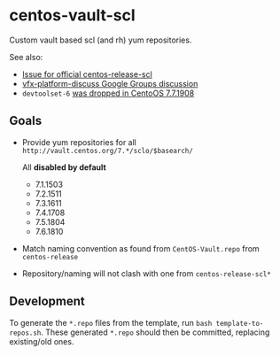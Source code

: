 # centos-vault-scl

Custom vault based scl (and rh) yum repositories.

See also:

- [Issue for official centos-release-scl](https://github.com/sclorg/centos-release-scl/issues/4)
- [vfx-platform-discuss Google Groups discussion](https://groups.google.com/forum/#!msg/vfx-platform-discuss/_-_CPw1fD3c/9jls2dP-AgAJ)
- `devtoolset-6` [was dropped in CentoOS 7.7.1908](https://www.centos.org/forums/viewtopic.php?f=48&t=71663&hilit=devtoolset+6)

## Goals

- Provide yum repositories for all `http://vault.centos.org/7.*/sclo/$basearch/`

  All **disabled by default**
    - 7.1.1503
    - 7.2.1511
    - 7.3.1611
    - 7.4.1708
    - 7.5.1804
    - 7.6.1810
- Match naming convention as found from `CentOS-Vault.repo` from `centos-release`
- Repository/naming will not clash with one from `centos-release-scl*`


## Development

To generate the `*.repo` files from the template, run
`bash template-to-repos.sh`. These generated `*.repo` should then be committed,
replacing existing/old ones.